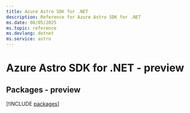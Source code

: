 ```yaml
---
title: Azure Astro SDK for .NET
description: Reference for Azure Astro SDK for .NET
ms.date: 08/05/2025
ms.topic: reference
ms.devlang: dotnet
ms.service: astro
---
```

# Azure Astro SDK for .NET - preview
## Packages - preview
[!INCLUDE [packages](astro-index.md)]